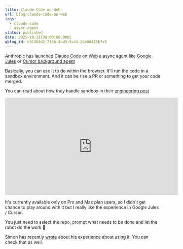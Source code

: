 ```yaml
---
title: Claude Code on Web
url: blog/claude-code-on-web
tags:
  - claude-code
  - async-agent
status: published
date: 2025-10-21T00:00:00.000Z
qblog_id: b31363d2-7f6b-4bd3-9c44-20e08415b7e5
---
```


Anthropic has launched [Claude Code on Web](https://www.anthropic.com/news/claude-code-on-the-web) a async agent like [Google Jules](https://jules.google/) or [Cursor background agent](https://cursor.com/docs/background-agent)

Basically, you can use it to do within the browser. It'll run the code in a sandbox environment. And it can be rise a PR or something to get your code merged.

You can read about how they handle sandbox in their [engineering post](https://www.anthropic.com/engineering/claude-code-sandboxing)

<iframe width="560" height="315" src="https://www.youtube-nocookie.com/embed/s-avRazvmLg?si=V24m-k72JlEi7QJd" title="YouTube video player" frameborder="0" allow="accelerometer; autoplay; clipboard-write; encrypted-media; gyroscope; picture-in-picture; web-share" referrerpolicy="strict-origin-when-cross-origin" allowfullscreen></iframe>

It's currently available only on Pro and Max plan users, so I didn't get chance to play around with it but I really like the experience in Google Jules / Cursor.

You just need to select the repo, prompt what needs to be done and let the robot do the work 🤖

Simon has recently [wrote](https://simonwillison.net/2025/Oct/20/claude-code-for-web/) about his experience about using it. You can check that as well.